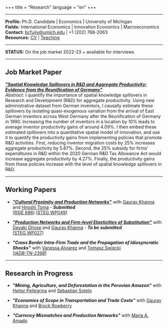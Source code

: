 
+++
title = "Research"
language = "en"
+++

---

**Profile:** Ph.D. Candidate | Economics | University of Michigan \
**Fields:** International Economics | Innovation Economics | Macroeconomics \
**Contact:** bcfujiy@umich.edu | +1 (202) 768-2063 \
**Resources:** [CV](https://bcfujiy.github.io/img/resources/CV_BCF.pdf) | [Teaching](https://bcfujiy.github.io/img/resources/TeachEval_BCF.pdf)

---

**STATUS:** On the job market 2022-23 + available for interviews

---

## Job Market Paper
***["Spatial Knowledge Spillovers in R&D and Aggregate Productivity: Evidence from the Reunification of Germany"](https://bcfujiy.github.io/img/papers/CF_SpilloversRD.pdf)*** \
*Abstract:* I quantify the importance of spatial knowledge spillovers in Research and Development (R&D) for aggregate productivity. Using new administrative dataset from German inventors, I causally estimate these spillovers by isolating quasi-exogenous variation from the arrival of East German inventors across West Germany after the Reunification of Germany in 1990. Increasing the number of inventors in a location by 10% leads to average inventor productivity gains of around 4.09%. I then embed these estimated spillovers into a quantitative spatial model of innovation, and use it to quantify the productivity gains from implementing policies that promote R&D activities. First, reducing inventor migration costs by 25% increases aggregate productivity by 5.87%. Second, the 25% subsidy for firms' expenditures in R&D within the 2020 German R&D Tax Allowance Act would increase aggregate productivity by 4.27%. Finally, the productivity gains from these policies increase with the level of spatial knowledge spillovers in R&D.

---

## Working Papers

* ***["Cultural Proximity and Production Networks"](https://bcfujiy.github.io/img/papers/CFKT_CulturalProx.pdf)*** with [Gaurav Khanna](https://www.econgaurav.com/) and [Hiroshi Toma](https://hiroshitoma.github.io/) - ***Submitted*** \
[[RSIE 686](https://fordschool.umich.edu/rsie/workingpapers/Papers676-700/r686.pdf)] [[STEG WP049](https://steg.cepr.org/sites/default/files/2023-01/WP049%20CevallosFujiyKhannaToma%20CulturalProximityAndProductionNetworks.pdf)]

* ***["Production Networks and Firm-level Elasticities of Substitution"](https://bcfujiy.github.io/img/papers/CFGK_ElastSubst.pdf)*** with [Devaki Ghose](https://sites.google.com/view/devakighose/home) and [Gaurav Khanna](https://www.econgaurav.com/) - ***To be submitted*** \
[[STEG WP027](https://steg.cepr.org/sites/default/files/2022-09/WP027%20CevallosFujiyGhoseKhanna%20ProductionNetworksAndFirmLevelElasticitiesOfSubstitution_0.pdf)]

* ***"Cross Border Intra-Firm Trade and the Propagation of Idiosyncratic Shocks"*** with [Vanessa Alviarez](http://www.vanessaalviarezubc.com/) and [Tomasz Swiecki](https://sites.google.com/site/tomaszswiecki/) \
[[*IADB-TN-2398*](https://publications.iadb.org/publications/english/document/Cross-Border-Intra-Firm-Trade-and-the-Propagation-of-Idiosyncratic-Shocks-A-New-Dataset.pdf)]

---

## Research in Progress

* ***"Mining, Agriculture, and Deforestation in the Peruvian Amazon"*** with [Heitor Pellegrina](https://sites.google.com/site/heitorpellegrina/) and [Sebastian Sotelo](http://www-personal.umich.edu/~ssotelo/)

* ***"Economies of Scope in Transportation and Trade Costs"*** with [Gaurav Khanna](https://www.econgaurav.com/) and [Brock Rowberry](https://lsa.umich.edu/econ/people/phd-students/brock-rowberry.html)

* ***"Currency Mismatches and Production Networks"*** with [Maria A. Amado](https://sites.google.com/view/mariaalejandraamado/p%C3%A1gina-principal)